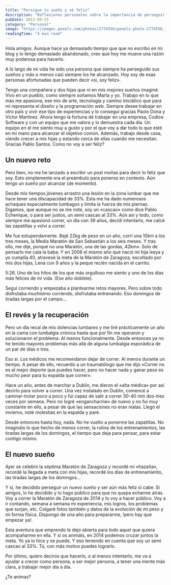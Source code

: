 ```yaml
---
title: "Persigue tu sueño y sé feliz"
description: "Reflexiones personales sobre la importancia de perseguir los sueños y el reto de volver a correr una maratón."
pubDate: 2013-09-25
category: "Personal"
image: "https://images.pexels.com/photos/2774556/pexels-photo-2774556.jpeg?auto=compress&cs=tinysrgb&w=1260&h=750&dpr=2"
readingTime: "4 min read"
---
```


Hola amigos. Aunque hace ya demasiado tiempo que que no escribo en mi blog y lo tengo demasiado abandonado, creo que hoy me mueve una razón muy poderosa para hacerlo.

A lo largo de mi vida he sido una persona que siempre ha perseguido sus sueños y más o menos casi siempre los he alcanzado. Hoy soy de esas personas afortunadas que pueden decir «si, soy felíz».

Tengo una compañera y dos hijas que ni en mis mejores sueños imaginé. Vivo en un pueblo, como siempre soñamos Marta y yo. Trabajo en lo que más me apasiona, ese mix de arte, tecnología y camino iniciático que para mi representa el diseño y la programación web. Siempre desee trabajar en otro país y vivir ese tipo de experiencias y lo conseguí gracias Paolo Dona y Víctor Martínez. Ahora tengo la fortuna de trabajar en una empresa, Codice Software y con un equipo que me valora y lo demuestra cada día. Un equipo en el me siento muy a gusto y por el que voy a dar todo lo que esté en mi mano para alcanzar el objetivo común. Además, trabajo desde casa, viendo crecer a mis hijas y estando cerca de ellas cuando me necesitan. Gracias Pablo Santos. Como no voy a ser feliz?

## Un nuevo reto

Pero bien, no me he lanzado a escribir un post moñas para decir lo feliz que soy. Esto simplemente era el preámbulo para poneros en contexto. Aún tengo un sueño por alcanzar (de momento).

Desde mis tiempos jóvenes arrastro una lesión en la zona lumbar que me hace tener una discapacidad de 33%. Esta me ha dado numerosos achaques especialmente lumbagos y limita la fuerza de mis piernas. Digamos, que aunque no se me note, soy un «cascao» como dice Pablo Echenique, o para ser justos, un semi cascao al 33%. Aún así y todo, como siempre me apasionó correr, un día con 39 años, decidí intentarlo, me calcé las zapatillas y volví a correr.

Me fue estupendamente. Bajé 22kg de peso en un año, corrí una 10km a los tres meses, la Media Maratón de San Sebastián a los seis meses. Y tras ello, me dije, porqué no una Maratón, una de las gordas, 42km». Solo de pensarlo me caía la baba. Y en 2008 el mismo año que nació mi hija Ixeya y yo cumplía 40, atravesé la meta de la Maratón de Zaragoza, escoltado por mis dos hijas, Lena con 9 años y la peque recién nacida en el carrito.

5:26. Uno de los hitos de los que más orgulloso me siento y uno de los días más felices de mi vida. (Ese año doblete).

Seguí corriendo y empezaba a plantearme retos mayores. Pero sobre todo disfrutaba muchísimo corriendo, disfrutaba entrenando. Eso domingos de tiradas largas por el campo…

## El revés y la recuperación

Pero un día recaí de mis dolencias lumbares y me tiré prácticamente un año en la cama con lumbalgia crónica hasta que por fin me operaron y solucionaron el problema. Al menos funcionalmente. Desde entonces ya no he tenido mayores problemas más allá de alguna lumbalgia esporádica de un par de días o tres.

Eso sí. Los médicos me recomendaron dejar de correr. Al menos durante un tiempo. A pesar de ello, recuerdo a un traumatólogo que me dijo «Correr no es el mejor deporte que puedes hacer, pero no hacer nada y ganar peso es mucho peor para tu espalda que correr».

Hace un año, antes de marchar a Dublin, me dieron el «alta médica» por así decirlo para volver a correr. Una vez instalado en Dublin, comencé a caminar-trotar poco a poco y fui capaz de salir a correr 30-40 min dos-tres veces por semana. Pero no logré «engancharme» de nuevo y no fui muy constante en ello, a pesar de que las sensaciones no eran malas. Llegó el invierno, noté molestias en la espalda y paré.

Desde entonces hasta hoy, nada. No he vuelto a ponerme las zapatillas. No imagináis lo que hecho de menos correr, la rutina de los entrenamientos, las tiradas largas de los domingos, el tiempo que deja para pensar, para estar contigo mismo.

## El nuevo sueño

Ayer se celebró la séptima Maratón de Zaragoza y recordé mi «hazaña», recordé la llegada a meta con mis hijas, recordé los días de entrenamiento, las tiradas largas de los domingos…

Y sí, he decidido perseguir un nuevo sueño y ser aún más feliz si cabe. Si amigos, lo he decidido y lo hago público para que no quepa echarme atrás. Voy a correr la Maratón de Zaragoza de 2014 y lo voy a hacer público. Voy a ir contando, semana a semana mi experiencia, mis logros, los problemas que surjan, etc. Colgaré fotos también y datos de la evolución de mi peso y mi forma física. Dispongo de una año para prepararme, !pero hay que empezar ya!.

Esta aventura que emprendo la dejo abierta para todo aquel que quiera acompañarme en ella. Y si os animáis, en 2014 podemos cruzar juntos la meta. Yo ya lo hice y se puede. Y eso teniendo en cuenta que soy un semi cascao al 33%. Tú, con más motivo puedes lograrlo.

Por último, quiero deciros que hacerlo, o al menos intentarlo, me va a ayudar a crecer como persona, a ser mejor persona, a tener una mente más clara, a trabajar mejor día a día.

¿Te animas?